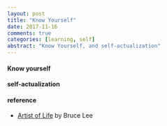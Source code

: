 ```yaml
---
layout: post
title: "Know Yourself"
date: 2017-11-16
comments: true
categories: [learning, self]
abstract: "Know Yourself, and self-actualization"  
---
```


#### Know yourself  


#### self-actualization  

#### reference
*  [Artist of Life](https://book.douban.com/subject/5401208/) by Bruce Lee
